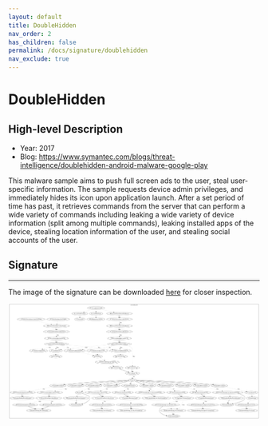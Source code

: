 ```yaml
---
layout: default
title: DoubleHidden
nav_order: 2
has_children: false
permalink: /docs/signature/doublehidden
nav_exclude: true
---
```


# DoubleHidden

## High-level Description

* Year: 2017
* Blog: https://www.symantec.com/blogs/threat-intelligence/doublehidden-android-malware-google-play

This malware sample aims to push full screen ads to the user, steal user-specific information. The sample requests device admin privileges, and immediately hides its icon upon application launch. After a set period of time has past, it retrieves commands from the server that can perform a wide variety of commands including leaking a wide variety of device information (split among multiple commands), leaking installed apps of the device, stealing location information of the user, and stealing social accounts of the user.

## Signature
---

The image of the signature can be downloaded [here](../../img/signatures/DoubleHidden.png) for closer inspection.

![](../../img/signatures/DoubleHidden.png)
